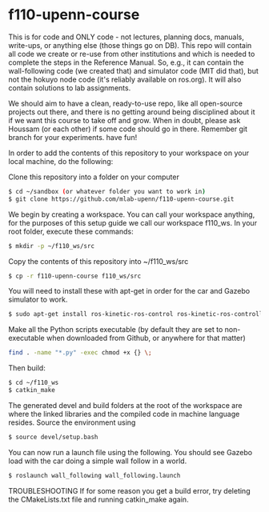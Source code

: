 # f110-upenn-course
This is for code and ONLY code - not lectures, planning docs, manuals, write-ups, or anything else (those things go on DB). 
This repo will contain all code we create or re-use from other institutions and which is needed to complete the steps in the Reference Manual. So, e.g., it can contain the wall-following code (we created that) and simulator code (MIT did that), but not the hokuyo node code (it's reliably available on ros.org).
It will also contain solutions to lab assignments. 

We should aim to have a clean, ready-to-use repo, like all open-source projects out there, and there is no getting around being disciplined about it if we want this course to take off and grow.
When in doubt, please ask Houssam (or each other) if some code should go in there. Remember git branch for your experiments. have fun!

In order to add the contents of this repository to your workspace on your local machine, do the following:

Clone this repository into a folder on your computer
```bash
$ cd ~/sandbox (or whatever folder you want to work in)
$ git clone https://github.com/mlab-upenn/f110-upenn-course.git
```

We begin by creating a workspace. You can call your workspace anything, for the purposes of this setup guide we call our workspace f110_ws. In your root folder, execute these commands:
```bash
$ mkdir -p ~/f110_ws/src
```

Copy the contents of this repository into ~/f110_ws/src
```bash
$ cp -r f110-upenn-course f110_ws/src
```

You will need to install these with apt-get in order for the car and Gazebo simulator to work.
```bash
$ sudo apt-get install ros-kinetic-ros-control ros-kinetic-ros-controllers ros-kinetic-gazebo-ros-control ros-kinetic-ackermann-msgs ros-kinetic-joy
```

Make all the Python scripts executable (by default they are set to non-executable when downloaded from Github, or anywhere for that matter)
```bash
find . -name "*.py" -exec chmod +x {} \;
```

Then build:
```bash
$ cd ~/f110_ws
$ catkin_make
```

The generated devel and build folders at the root of the workspace are where the linked libraries and the compiled code in machine language resides. Source the environment using
```bash
$ source devel/setup.bash
```

You can now run a launch file using the following. You should see Gazebo load with the car doing a simple wall follow in a world.
```bash
$ roslaunch wall_following wall_following.launch
```

TROUBLESHOOTING
If for some reason you get a build error, try deleting the CMakeLists.txt file and running catkin_make again. 
